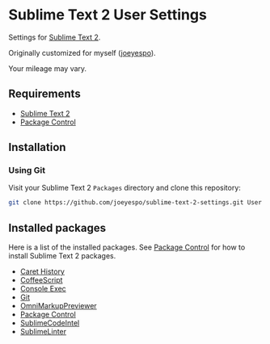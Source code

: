 Sublime Text 2 User Settings
============================

Settings for [Sublime Text 2][].

Originally customized for myself ([joeyespo][]).

Your mileage may vary.


Requirements
------------

- [Sublime Text 2][]
- [Package Control][]


Installation
------------

### Using Git

Visit your Sublime Text 2 `Packages` directory and clone this repository:

```bash
git clone https://github.com/joeyespo/sublime-text-2-settings.git User
```


Installed packages
------------------

Here is a list of the installed packages. See [Package Control][] for how
to install Sublime Text 2 packages.

- [Caret History][]
- [CoffeeScript][]
- [Console Exec][]
- [Git][]
- [OmniMarkupPreviewer][]
- [Package Control][]
- [SublimeCodeIntel][]
- [SublimeLinter][]


[joeyespo]: http://github.com/joeyespo
[Sublime Text 2]: http://www.sublimetext.com
[Caret History]: https://github.com/FichteFoll/Caret-History
[CoffeeScript]: http://xavura.github.com/CoffeeScript-Sublime-Plugin
[Console Exec]:https://github.com/joeyespo/sublimetext-console-exec
[Git]:https://github.com/kemayo/sublime-text-2-git
[OmniMarkupPreviewer]:http://timonwong.github.com/OmniMarkupPreviewer
[Package Control]:http://wbond.net/sublime_packages/package_control
[SublimeCodeIntel]:http://github.com/Kronuz/SublimeCodeIntel
[SublimeLinter]:http://github.com/SublimeLinter/SublimeLinter
